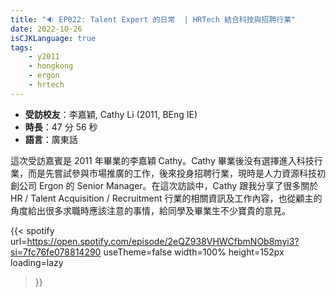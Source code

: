 ```yaml
---
title: "🔉 EP022: Talent Expert 的日常  | HRTech 結合科技與招聘行業"
date: 2022-10-26
isCJKLanguage: true
tags:
    - y2011
    - hongkong
    - ergon
    - hrtech
---
```


- **受訪校友**：李嘉穎, Cathy Li (2011, BEng IE)
- **時長**：47 分 56 秒
- **語言**：廣東話

<!--more-->

這次受訪嘉賓是 2011 年畢業的李嘉穎 Cathy。Cathy 畢業後没有選擇進入科技行業，而是先嘗試參與市場推廣的工作，後來投身招聘行業，現時是人力資源科技初創公司 Ergon 的 Senior Manager。在這次訪談中，Cathy 跟我分享了很多關於 HR / Talent Acquisition / Recruitment 行業的相關資訊及工作內容，也從顧主的角度給出很多求職時應該注意的事情，給同學及畢業生不少寶貴的意見。

{{< spotify 
  url=https://open.spotify.com/episode/2eQZ938VHWCfbmNOb8myi3?si=7fc76fe078814290
  useTheme=false
  width=100%
  height=152px
  loading=lazy
>}}
